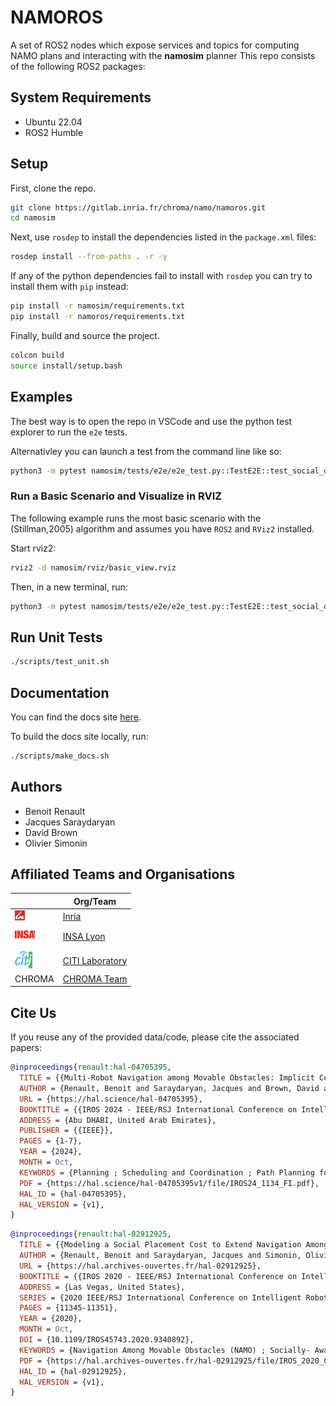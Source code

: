 # NAMOROS

A set of ROS2 nodes which expose services and topics for computing NAMO plans and interacting with the **namosim** planner
This repo consists of the following ROS2 packages:

## System Requirements

- Ubuntu 22.04
- ROS2 Humble

## Setup

First, clone the repo.

```bash
git clone https://gitlab.inria.fr/chroma/namo/namoros.git
cd namosim
```

Next, use `rosdep` to install the dependencies listed in the `package.xml` files: 

```bash
rosdep install --from-paths . -r -y
```

If any of the python dependencies fail to install with `rosdep` you can try to install them with `pip` instead:

```bash
pip install -r namosim/requirements.txt
pip install -r namoros/requirements.txt
```

Finally, build and source the project.

```bash
colcon build
source install/setup.bash
```

## Examples

The best way is to open the repo in VSCode and use the python test explorer to run the `e2e` tests.

Alternativley you can launch a test from the command line like so:
```bash
python3 -m pytest namosim/tests/e2e/e2e_test.py::TestE2E::test_social_dr_success_d
```

### Run a Basic Scenario and Visualize in RVIZ

The following example runs the most basic scenario with the (Stillman,2005) algorithm and assumes you have `ROS2` and `RViz2` installed.

Start rviz2:

```bash
rviz2 -d namosim/rviz/basic_view.rviz
```

Then, in a new terminal, run:

```bash
python3 -m pytest namosim/tests/e2e/e2e_test.py::TestE2E::test_social_dr_success_d
```

## Run Unit Tests

```bash
./scripts/test_unit.sh
```

## Documentation

You can find the docs site [here](https://chroma.gitlabpages.inria.fr/namo/namosim/).

To build the docs site locally, run:

```bash
./scripts/make_docs.sh
```

## Authors

* Benoit Renault
* Jacques Saraydaryan
* David Brown
* Olivier Simonin

## Affiliated Teams and Organisations

|          | Org/Team |
|----------|----------------------------------------------------------------------------------------|
| ![Inria Logo](docs/source/_static/inria.png)    | [Inria](https://inria.fr/fr)   |
| ![INSA Lyon Logo](docs/source/_static/insa.png) | [INSA Lyon](https://www.insa-lyon.fr/)  |
| ![CITI Logo](docs/source/_static/citi.png)      | [CITI Laboratory](https://www.citi-lab.fr/)   |
|  CHROMA                                         | [CHROMA Team](https://www.inria.fr/en/chroma)   |

## Cite Us

If you reuse any of the provided data/code, please cite the associated papers:

```bibtex
@inproceedings{renault:hal-04705395,
  TITLE = {{Multi-Robot Navigation among Movable Obstacles: Implicit Coordination to Deal with Conflicts and Deadlocks}},
  AUTHOR = {Renault, Benoit and Saraydaryan, Jacques and Brown, David and Simonin, Olivier},
  URL = {https://hal.science/hal-04705395},
  BOOKTITLE = {{IROS 2024 - IEEE/RSJ International Conference on Intelligent Robots and Systems}},
  ADDRESS = {Abu DHABI, United Arab Emirates},
  PUBLISHER = {{IEEE}},
  PAGES = {1-7},
  YEAR = {2024},
  MONTH = Oct,
  KEYWORDS = {Planning ; Scheduling and Coordination ; Path Planning for Multiple Mobile Robots or Agents ; Multi-Robot Systems},
  PDF = {https://hal.science/hal-04705395v1/file/IROS24_1134_FI.pdf},
  HAL_ID = {hal-04705395},
  HAL_VERSION = {v1},
}
```

```bibtex
@inproceedings{renault:hal-02912925,
  TITLE = {{Modeling a Social Placement Cost to Extend Navigation Among Movable Obstacles (NAMO) Algorithms}},
  AUTHOR = {Renault, Benoit and Saraydaryan, Jacques and Simonin, Olivier},
  URL = {https://hal.archives-ouvertes.fr/hal-02912925},
  BOOKTITLE = {{IROS 2020 - IEEE/RSJ International Conference on Intelligent Robots and Systems}},
  ADDRESS = {Las Vegas, United States},
  SERIES = {2020 IEEE/RSJ International Conference on Intelligent Robots and Systems (IROS) Conference Proceedings},
  PAGES = {11345-11351},
  YEAR = {2020},
  MONTH = Oct,
  DOI = {10.1109/IROS45743.2020.9340892},
  KEYWORDS = {Navigation Among Movable Obstacles (NAMO) ; Socially- Aware Navigation (SAN) ; Path planning ; Simulation},
  PDF = {https://hal.archives-ouvertes.fr/hal-02912925/file/IROS_2020_Camera_Ready.pdf},
  HAL_ID = {hal-02912925},
  HAL_VERSION = {v1},
}
```
